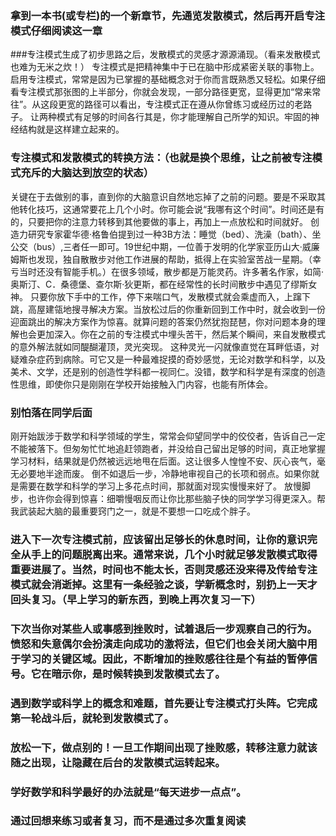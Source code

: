 ### 拿到一本书(或专栏)的一个新章节，先通览发散模式，然后再开启专注模式仔细阅读这一章

###专注模式生成了初步思路之后，发散模式的灵感才源源涌现。（看来发散模式也难为无米之炊！）
专注模式是把精神集中于已在脑中形成紧密关联的事物上。启用专注模式，常常是因为已掌握的基础概念对于你而言既熟悉又轻松。如果仔细看专注模式那张图的上半部分，你就会发现，一部分路径更宽，显得更加“常来常往”。从这段更宽的路径可以看出，专注模式正在遵从你曾练习或经历过的老路子。
让两种模式有足够的时间各行其是，你才能理解自己所学的知识。牢固的神经结构就是这样建立起来的。
### 专注模式和发散模式的转换方法：（也就是换个思维，让之前被专注模式充斥的大脑达到放空的状态）
关键在于去做别的事，直到你的大脑意识自然地忘掉了之前的问题。要是不采取其他转化技巧，这通常要花上几个小时。你可能会说“我哪有这个时间”。时间还是有的，只要把你的注意力转移到其他要做的事上，再加上一点放松和时间就好。
创造力研究专家霍华德·格鲁伯提到过一种3B方法：睡觉（bed）、洗澡（bath）、坐公交（bus）,三者任一即可。19世纪中期，一位善于发明的化学家亚历山大·威廉姆斯也发现，独自散散步对他工作进展的帮助，抵得上在实验室苦战一星期。（幸亏当时还没有智能手机。）在很多领域，散步都是万能灵药。许多著名作家，如简·奥斯汀、C．桑德堡、查尔斯·狄更斯，都在经常性的长时间散步中遇见了缪斯女神。
只要你放下手中的工作，停下来喘口气，发散模式就会乘虚而入，上蹿下跳，高屋建瓴地搜寻解决方案。当放松过后的你重新回到工作中时，就会收到一份迎面跳出的解决方案作为惊喜。就算问题的答案仍然犹抱琵琶，你对问题本身的理解也会更加深入。你在之前的专注模式中埋头苦干，然后某个瞬间，来自发散模式的意外解法就如同醍醐灌顶，灵光突现。
这种灵光一闪就像直觉在耳畔低语，对疑难杂症药到病除。可它又是一种最难捉摸的奇妙感觉，无论对数学和科学，以及美术、文学，还是别的创造性学科都一视同仁。没错，数学和科学是有深度的创造性思维，即使你只是刚刚在学校开始接触入门内容，也能有所体会。

### 别怕落在同学后面
刚开始跋涉于数学和科学领域的学生，常常会仰望同学中的佼佼者，告诉自己一定不能被落下。但匆匆忙忙地追赶领跑者，并没给自己留出足够的时间，真正地掌握学习材料，结果就是仍然被远远地甩在后面。这让很多人惶惶不安、灰心丧气，毫无必要地半途而废。
倒不如退后一步，冷静地审视自己的长项和弱点。如果你就是需要在数学和科学的学习上多花点时间，那就面对现实慢慢来好了。
放慢脚步，也许你会得到惊喜：细嚼慢咽反而让你比那些脑子快的同学学习得更深入。帮我武装起大脑的最重要窍门之一，就是不要想一口吃成个胖子。

### 进入下一次专注模式前，应该留出足够长的休息时间，让你的意识完全从手上的问题脱离出来。通常来说，几个小时就足够发散模式取得重要进展了。当然，时间也不能太长，否则灵感还没来得及传给专注模式就会消逝掉。这里有一条经验之谈，学新概念时，别扔上一天才回头复习。（早上学习的新东西，到晚上再次复习一下）
### 下次当你对某些人或事感到挫败时，试着退后一步观察自己的行为。愤怒和失意偶尔会扮演走向成功的激将法，但它们也会关闭大脑中用于学习的关键区域。因此，不断增加的挫败感往往是个有益的暂停信号。它在暗示你，是时候转换到发散模式去了。
### 遇到数学或科学上的概念和难题，首先要让专注模式打头阵。它完成第一轮战斗后，就轮到发散模式了。
### 放松一下，做点别的！一旦工作期间出现了挫败感，转移注意力就该随之出现，让隐藏在后台的发散模式运转起来。
### 学好数学和科学最好的办法就是“每天进步一点点”。
### 通过回想来练习或者复习，而不是通过多次重复阅读

